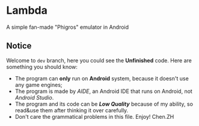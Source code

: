 # Lambda

A simple fan-made "Phigros" emulator in Android

## Notice 
 Welcome to ```dev``` branch, here you could see the __Unfinished__ code. 
 Here are something you should know:
 + The program can __only__ run on __Android__ system, because it doesn't use any game engines;
 + The program is made by _AIDE_, an Android IDE that runs on Android, not _Android Studio_.
 + The program and its code can be ___Low Quality___ because of my ability, so read&use them after thinking it over carefully.
 + Don't care the grammatical problems in this file.
 Enjoy!
 Chen.ZH